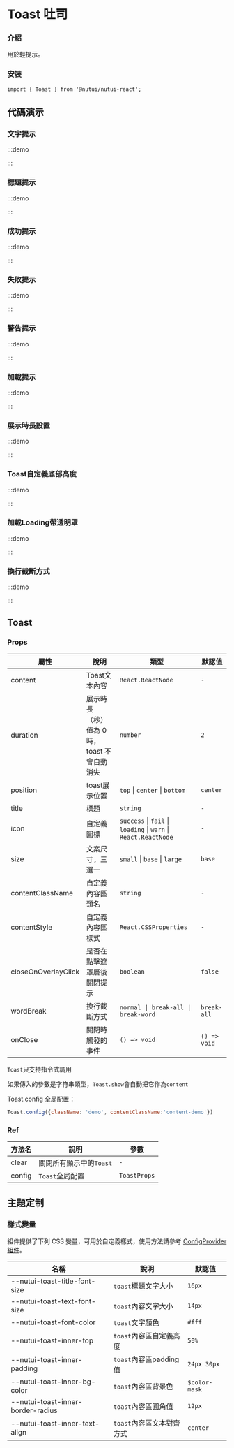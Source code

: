 # Toast 吐司

### 介紹

用於輕提示。

### 安裝

```tsx
import { Toast } from '@nutui/nutui-react';
```

## 代碼演示

### 文字提示

:::demo

<CodeBlock src='h5/demo1.tsx'></CodeBlock>

:::

### 標題提示

:::demo

<CodeBlock src='h5/demo2.tsx'></CodeBlock>

:::

### 成功提示

:::demo

<CodeBlock src='h5/demo3.tsx'></CodeBlock>

:::

### 失敗提示

:::demo

<CodeBlock src='h5/demo4.tsx'></CodeBlock>

:::

### 警告提示

:::demo

<CodeBlock src='h5/demo5.tsx'></CodeBlock>

:::

### 加載提示

:::demo

<CodeBlock src='h5/demo6.tsx'></CodeBlock>

:::

### 展示時長設置

:::demo

<CodeBlock src='h5/demo7.tsx'></CodeBlock>

:::

### Toast自定義底部高度

:::demo

<CodeBlock src='h5/demo8.tsx'></CodeBlock>

:::

### 加載Loading帶透明罩

:::demo

<CodeBlock src='h5/demo9.tsx'></CodeBlock>

:::

### 換行截斷方式

:::demo

<CodeBlock src='h5/demo10.tsx'></CodeBlock>

:::

## Toast


### Props

| 屬性 | 說明 | 類型 | 默認值 |
| --- | --- | --- | --- |
| content | Toast文本內容 | `React.ReactNode` | `-` |
| duration | 展示時長（秒）<br>值為 0 時，toast 不會自動消失 | `number` | `2` |
| position | toast展示位置 | `top` \| `center` \| `bottom` | `center` |
| title | 標題 | `string` | `-` |
| icon | 自定義圖標 | `success` \| `fail` \| `loading` \| `warn` \| `React.ReactNode` | `-` |
| size | 文案尺寸，三選一 | `small` \| `base` \| `large`  | `base` |
| contentClassName | 自定義內容區類名 | `string` | `-` |
| contentStyle | 自定義內容區樣式 | `React.CSSProperties` | `-` |
| closeOnOverlayClick | 是否在點擊遮罩層後關閉提示 | `boolean` | `false` |
| wordBreak | 換行截斷方式 | `normal \| break-all \| break-word ` | `break-all` |
| onClose | 關閉時觸發的事件 | `() => void` | `() => void` |

`Toast`只支持指令式調用

如果傳入的參數是字符串類型，`Toast.show`會自動把它作為`content`

Toast.config 全局配置：
```js
Toast.config({className: 'demo', contentClassName:'content-demo'})
```

### Ref

| 方法名 | 說明 | 參數 |
| --- | --- | --- |
| clear | 關閉所有顯示中的`Toast` | `-` |
| config | `Toast`全局配置 | `ToastProps` |

## 主題定制

### 樣式變量

組件提供了下列 CSS 變量，可用於自定義樣式，使用方法請參考 [ConfigProvider 組件](#/zh-CN/component/configprovider)。

| 名稱 | 說明 | 默認值 |
| --- | --- | --- |
| \--nutui-toast-title-font-size | `toast`標題文字大小 | `16px` |
| \--nutui-toast-text-font-size | `toast`內容文字大小 | `14px` |
| \--nutui-toast-font-color | `toast`文字顏色 | `#fff` |
| \--nutui-toast-inner-top           | `toast`內容區自定義高度    | `50%`              |
| \--nutui-toast-inner-padding | `toast`內容區padding值 | `24px 30px` |
| \--nutui-toast-inner-bg-color | `toast`內容區背景色 | `$color-mask` |
| \--nutui-toast-inner-border-radius | `toast`內容區圓角值 | `12px` |
| \--nutui-toast-inner-text-align | `toast`內容區文本對齊方式 | `center` |